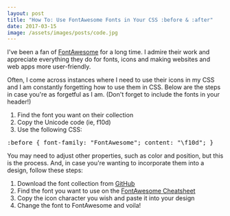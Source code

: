 ```yaml
---
layout: post
title: "How To: Use FontAwesome Fonts in Your CSS :before & :after"
date: 2017-03-15
image: /assets/images/posts/code.jpg
---
```

I've been a fan of [FontAwesome](http://fontawesome.io/) for a long time. I admire their work and appreciate everything they do for fonts, icons and making websites and web apps more user-friendly.

Often, I come across instances where I need to use their icons in my CSS and I am constantly forgetting how to use them in CSS. Below are the steps in case you're as forgetful as I am. (Don't forget to include the fonts in your header!)

1.  Find the font you want on their collection
2.  Copy the Unicode code (ie, f10d)
3.  Use the following CSS:

<pre>:before { font-family: "FontAwesome"; content: "\f10d"; }</pre>

You may need to adjust other properties, such as color and position, but this is the process. And, in case you're wanting to incorporate them into a design, follow these steps:

1.  Download the font collection from [GitHub](https://github.com/FortAwesome/Font-Awesome)
2.  Find the font you want to use on the [FontAwesome Cheatsheet](http://fontawesome.io/cheatsheet/)
3.  Copy the icon character you wish and paste it into your design
4.  Change the font to FontAwesome and voila!